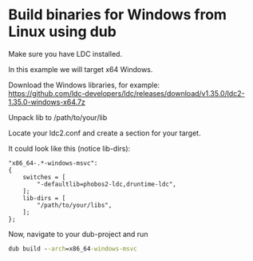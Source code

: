 # Build binaries for Windows from Linux using dub

Make sure you have LDC installed.

In this example we will target x64 Windows.

Download the Windows libraries, for example: \
https://github.com/ldc-developers/ldc/releases/download/v1.35.0/ldc2-1.35.0-windows-x64.7z

Unpack lib to /path/to/your/lib 

Locate your ldc2.conf and create a section for your target.

It could look like this (notice lib-dirs):

```
"x86_64-.*-windows-msvc":
{
    switches = [
        "-defaultlib=phobos2-ldc,druntime-ldc",
    ];
    lib-dirs = [
        "/path/to/your/libs",
    ];
};
```

Now, navigate to your dub-project and run

```cmd
dub build --arch=x86_64-windows-msvc
```

